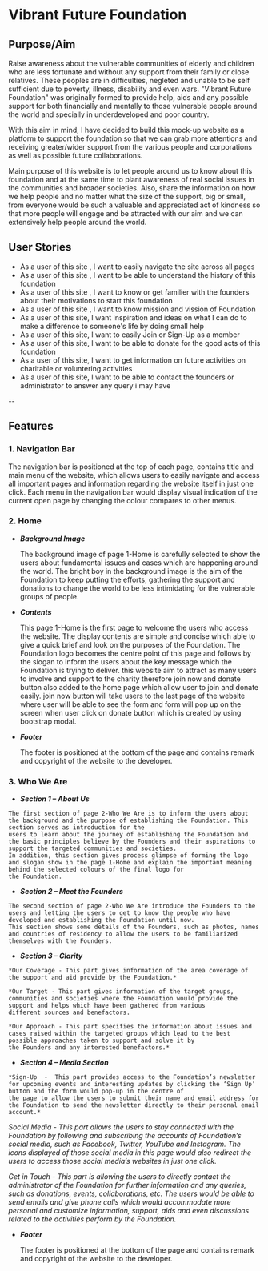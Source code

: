 # **Vibrant Future Foundation**

## **Purpose/Aim**

Raise awareness about the vulnerable communities of elderly and children who are less fortunate and without any support from their family or close relatives.
These peoples are in difficulties, negleted and unable to be self sufficient due to poverty, illness, disability and even wars. "Vibrant Future Foundation"
was originally formed to provide help, aids and any possible support for both financially and mentally to those vulnerable people around the world and specially
in underdeveloped and poor country.

With this aim in mind, I have decided to build this mock-up website as a platform to support the foundation so that we can grab more attentions and
receiving greater/wider support from the various people and corporations as well as possible future collaborations.

Main purpose of this website is to let people around us to know about this foundation and at the same time to plant awareness
of real social issues in the communities and broader societies.
Also, share the information on how we help people and no matter what the size of the support, big or small, from everyone would
be such a valuable and appreciated act of kindness so that more people will engage and be attracted with our aim and we can extensively
help people around the world.

## User Stories

- As a user of this site , I want to easily navigate the site across all pages
- As a user of this site , I want to be able to understand the history of this foundation
- As a user of this site , I want to know or get familier with the founders about their motivations to start this foundation
- As a user of this site , I want to know mission and vission of Foundation
- As a user of this site, I want inspiration and ideas on what I can do to make a difference to someone's life by doing small help
- As a user of this site, I want to easily Join or Sign-Up as a member
- As a user of this site, I want to be able to donate for the good acts of this foundation
- As a user of this site, I want to get information on future activities on charitable or voluntering activities
- As a user of this site, I want to be able to contact the founders or administrator to answer any query i may have

--

## Features

### 1. Navigation Bar

The navigation bar is positioned at the top of each page, contains title and main menu of the website, which allows users to easily navigate and access all important pages
and information regarding the website itself in just one click. Each menu in the navigation bar would display visual indication of the current open page by changing the colour
compares to other menus.

### 2. Home

- **_Background Image_**

  The background image of page 1-Home is carefully selected to show the users about fundamental issues and cases which are happening around the world. The bright boy in the background
  image is the aim of the Foundation to keep putting the efforts, gathering the support and donations to change the world to be less intimidating for the vulnerable groups of people.

- **_Contents_**

  This page 1-Home is the first page to welcome the users who access the website. The display contents are simple and concise which able to give a quick brief and look on the purposes
  of the Foundation. The Foundation logo becomes the centre point of this page and follows by the slogan to inform the users about the key message which the Foundation is trying to deliver.
  this website aim to attract as many users to involve and support to the charity therefore join now and donate button also added to the home page which allow user to join and donate easily.
  join now button will take users to the last page of the website where user will be able to see the form and form will pop up on the screen when user click on donate button which is created
  by using bootstrap modal.

- **_Footer_**

  The footer is positioned at the bottom of the page and contains remark and copyright of the website to the developer.

### 3. Who We Are

   - **_Section 1 – About Us_**

    The first section of page 2-Who We Are is to inform the users about the background and the purpose of establishing the Foundation. This section serves as introduction for the
    users to learn about the journey of establishing the Foundation and the basic principles believe by the Founders and their aspirations to support the targeted communities and societies.
    In addition, this section gives process glimpse of forming the logo and slogan show in the page 1-Home and explain the important meaning behind the selected colours of the final logo for
    the Foundation.

   - **_Section 2 – Meet the Founders_**

    The second section of page 2-Who We Are introduce the Founders to the users and letting the users to get to know the people who have developed and establishing the Foundation until now. 
    This section shows some details of the Founders, such as photos, names and countries of residency to allow the users to be familiarized themselves with the Founders.

   - **_Section 3 – Clarity_**

    *Our Coverage - This part gives information of the area coverage of the support and aid provide by the Foundation.*

    *Our Target - This part gives information of the target groups, communities and societies where the Foundation would provide the support and helps which have been gathered from various
    different sources and benefactors.

    *Our Approach - This part specifies the information about issues and cases raised within the targeted groups which lead to the best possible approaches taken to support and solve it by
    the Founders and any interested benefactors.*

   - **_Section 4 – Media Section_**
   
    *Sign-Up  -  This part provides access to the Foundation’s newsletter for upcoming events and interesting updates by clicking the ‘Sign Up’ button and the form would pop-up in the centre of
    the page to allow the users to submit their name and email address for the Foundation to send the newsletter directly to their personal email account.*

   *Social Media - This part allows the users to stay connected with the Foundation by following and subscribing the accounts of Foundation’s social media, such as Facebook, Twitter, YouTube and
    Instagram. The icons displayed of those social media in this page would also redirect the users to access those social media’s websites in just one click.*

   *Get in Touch - This part is allowing the users to directly contact the administrator of the Foundation for further information and any queries, such as donations, events, collaborations, etc.
    The users would be able to send emails and give phone calls which would accommodate more personal and customize information, support, aids and even discussions related to the activities perform
    by the Foundation.*

  - **_Footer_**

    The footer is positioned at the bottom of the page and contains remark and copyright of the website to the developer.

